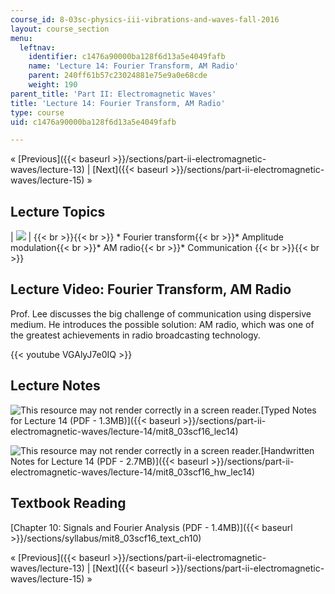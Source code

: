 ```yaml
---
course_id: 8-03sc-physics-iii-vibrations-and-waves-fall-2016
layout: course_section
menu:
  leftnav:
    identifier: c1476a90000ba128f6d13a5e4049fafb
    name: 'Lecture 14: Fourier Transform, AM Radio'
    parent: 240ff61b57c23024881e75e9a0e68cde
    weight: 190
parent_title: 'Part II: Electromagnetic Waves'
title: 'Lecture 14: Fourier Transform, AM Radio'
type: course
uid: c1476a90000ba128f6d13a5e4049fafb

---
```


« [Previous]({{< baseurl >}}/sections/part-ii-electromagnetic-waves/lecture-13) | [Next]({{< baseurl >}}/sections/part-ii-electromagnetic-waves/lecture-15) »

Lecture Topics
--------------

| ![](/coursemedia/8-03sc-physics-iii-vibrations-and-waves-fall-2016/dc514809178e7e3a9e02d2f59891c6a6_L14.jpg) |  {{< br >}}{{< br >}} *   Fourier transform{{< br >}}*   Amplitude modulation{{< br >}}*   AM radio{{< br >}}*   Communication {{< br >}}{{< br >}}  

Lecture Video: Fourier Transform, AM Radio
------------------------------------------

Prof. Lee discusses the big challenge of communication using dispersive medium. He introduces the possible solution: AM radio, which was one of the greatest achievements in radio broadcasting technology.

{{< youtube VGAlyJ7e0IQ >}}

Lecture Notes
-------------

![This resource may not render correctly in a screen reader.](/images/inacessible.gif)[Typed Notes for Lecture 14 (PDF - 1.3MB)]({{< baseurl >}}/sections/part-ii-electromagnetic-waves/lecture-14/mit8_03scf16_lec14)

![This resource may not render correctly in a screen reader.](/images/inacessible.gif)[Handwritten Notes for Lecture 14 (PDF - 2.7MB)]({{< baseurl >}}/sections/part-ii-electromagnetic-waves/lecture-14/mit8_03scf16_hw_lec14)

Textbook Reading
----------------

[Chapter 10: Signals and Fourier Analysis (PDF - 1.4MB)]({{< baseurl >}}/sections/syllabus/mit8_03scf16_text_ch10)

« [Previous]({{< baseurl >}}/sections/part-ii-electromagnetic-waves/lecture-13) | [Next]({{< baseurl >}}/sections/part-ii-electromagnetic-waves/lecture-15) »